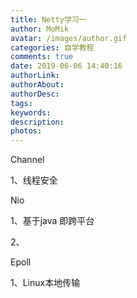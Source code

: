 ```yaml
---
title: Netty学习一
author: MoMik
avatar: /images/author.gif
categories: 自学教程
comments: true
date: 2019-06-06 14:40:16
authorLink:
authorAbout:
authorDesc:
tags:
keywords:
description:
photos:
---
```




Channel 

1、线程安全



Nio

1、基于java 即跨平台

2、

Epoll

1、Linux本地传输